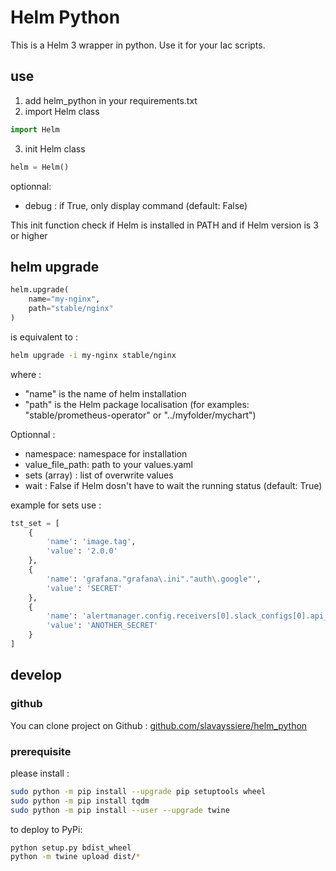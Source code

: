 # Helm Python

This is a Helm 3 wrapper in python.
Use it for your Iac scripts.

## use

1) add helm_python in your requirements.txt
2) import Helm class 

```python
import Helm
```

3) init Helm class

```python
helm = Helm()
```

optionnal:
 - debug : if True, only display command (default: False)

This init function check if Helm is installed in PATH and if Helm version is 3 or higher

## helm upgrade

```python
helm.upgrade(
    name="my-nginx", 
    path="stable/nginx"
)
```

is equivalent to :

```bash
helm upgrade -i my-nginx stable/nginx
```

where :
 - "name" is the name of helm installation
 - "path" is the Helm package localisation (for examples: "stable/prometheus-operator" or "../myfolder/mychart")

Optionnal :

- namespace: namespace for installation
- value_file_path: path to your values.yaml
- sets (array) : list of overwrite values
- wait : False if Helm dosn't have to wait the running status (default: True)

example for sets use :

```python
tst_set = [
    {
        'name': 'image.tag',
        'value': '2.0.0'
    },
    {
        'name': 'grafana."grafana\.ini"."auth\.google"',
        'value': 'SECRET'
    },
    {
        'name': 'alertmanager.config.receivers[0].slack_configs[0].api_url',
        'value': 'ANOTHER_SECRET'
    }
]
```

## develop

### github

You can clone project on Github : [github.com/slavayssiere/helm_python](https://github.com/slavayssiere/helm_python)

### prerequisite

please install :

```bash
sudo python -m pip install --upgrade pip setuptools wheel
sudo python -m pip install tqdm
sudo python -m pip install --user --upgrade twine
```

to deploy to PyPi:

```bash
python setup.py bdist_wheel
python -m twine upload dist/*
```
